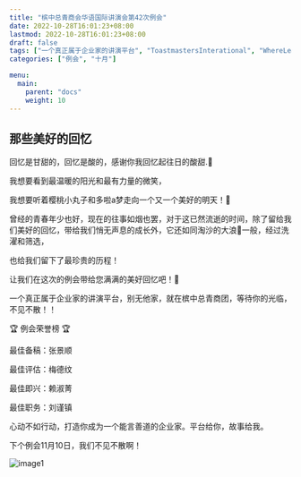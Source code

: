 ```yaml
---
title: "槟中总青商会华语国际讲演会第42次例会"
date: 2022-10-28T16:01:23+08:00
lastmod: 2022-10-28T16:01:23+08:00
draft: false
tags: ["一个真正属于企业家的讲演平台", "ToastmastersInterational", "WhereLeadersAreMade", "张景顺","梅德纹","赖淑菁","刘谨镇"]
categories: ["例会", "十月"]

menu:
  main:
    parent: "docs"
    weight: 10
---
```

##  那些美好的回忆

回忆是甘甜的，回忆是酸的，感谢你我回忆起往日的酸甜.🍃

我想要看到最温暖的阳光和最有力量的微笑，

我想要听着樱桃小丸子和多啦a梦走向一个又一个美好的明天！🌻

曾经的青春年少也好，现在的往事如烟也罢，对于这已然流逝的时间，除了留给我们美好的回忆，带给我们悄无声息的成长外，它还如同淘沙的大浪🌊一般，经过洗濯和筛选，

也给我们留下了最珍贵的历程！

让我们在这次的例会带给您满满的美好回忆吧！🌈

一个真正属于企业家的讲演平台，别无他家，就在槟中总青商团，等待你的光临，不见不散！！ 

🏆 例会荣誉榜 🏆

最佳备稿：张景顺

最佳评估：梅德纹

最佳即兴：赖淑菁

最佳职务：刘谨镇

心动不如行动，打造你成为一个能言善道的企业家。平台给你，故事给我。

下个例会11月10日，我们不见不散啊！ 

![image1](/tmc/file/2022/10/42/1.jpg "image1")